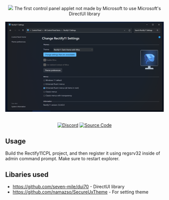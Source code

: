 <p align="center">
    <img src="https://raw.githubusercontent.com/Rectify11/RectifyControlPanel2/master/logo.png">
  The first control panel applet not made by Microsoft to use Microsoft's DirectUI library<br><br>
      <img src="Images/Screenshot.png"><br><br>
    
</p>
<div align="center">

[![Discord](https://img.shields.io/discord/1077324213142175744?style=flat-square)](https://discord.gg/gsgu9GCtsk)
[![Source Code](https://img.shields.io/discord/1077324213142175744?style=flat-square)](https://github.com/Rectify11/RectifyControlPanel2/tree/master/Rectify11CPL)

</div>

## Usage
Build the Rectify11CPL project, and then register it using regsrv32 inside of admin command prompt. Make sure to restart explorer.

## Libaries used
 - https://github.com/seven-mile/dui70 - DirectUI library
 - https://github.com/namazso/SecureUxTheme - For setting theme

